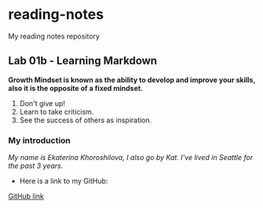 # reading-notes
My reading notes repository

## Lab 01b - Learning Markdown

**Growth Mindset is known as the ability to develop and improve your skills, also it is the opposite of a fixed mindset.**

1. Don't give up!
2. Learn to take criticism.
3. See the success of others as inspiration.

### My introduction 

*My name is Ekaterina Khoroshilova, I also go by Kat. I've lived in Seattle for the past 3 years.*

* Here is a link to my GitHub:

[GitHub link](https://github.com/KatyaKho)
